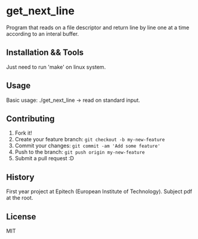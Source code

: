 # get_next_line

Program that reads on a file descriptor and return line by line one at a time according to an interal buffer.

## Installation && Tools

Just need to run 'make' on linux system.</br>

## Usage

Basic usage: ./get_next_line -> read on standard input.</br>

## Contributing

1. Fork it!
2. Create your feature branch: `git checkout -b my-new-feature`
3. Commit your changes: `git commit -am 'Add some feature'`
4. Push to the branch: `git push origin my-new-feature`
5. Submit a pull request :D

## History

First year project at Epitech (European Institute of Technology). Subject pdf at the root.

## License

MIT

